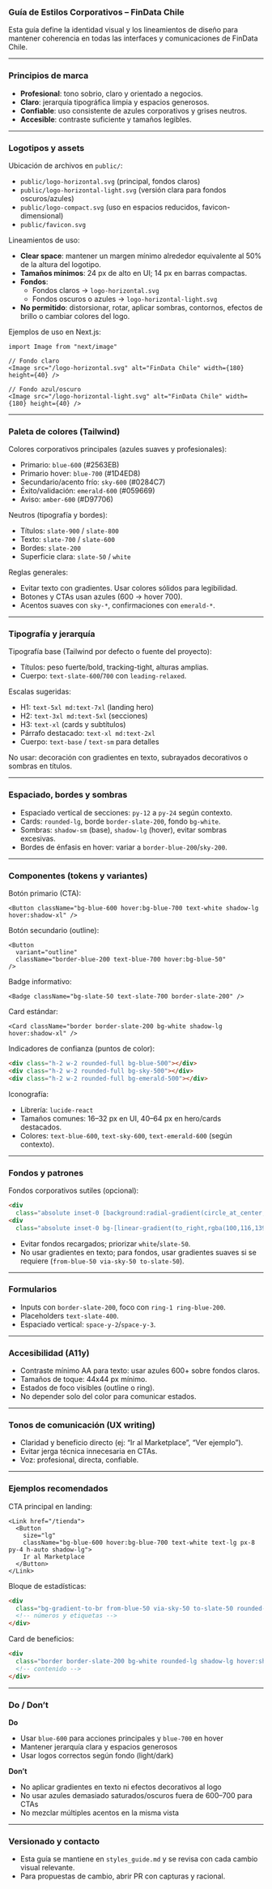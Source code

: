 ### Guía de Estilos Corporativos – FinData Chile

Esta guía define la identidad visual y los lineamientos de diseño para mantener coherencia en todas las interfaces y comunicaciones de FinData Chile.

---

### Principios de marca

- **Profesional**: tono sobrio, claro y orientado a negocios.
- **Claro**: jerarquía tipográfica limpia y espacios generosos.
- **Confiable**: uso consistente de azules corporativos y grises neutros.
- **Accesible**: contraste suficiente y tamaños legibles.

---

### Logotipos y assets

Ubicación de archivos en `public/`:

- `public/logo-horizontal.svg` (principal, fondos claros)
- `public/logo-horizontal-light.svg` (versión clara para fondos oscuros/azules)
- `public/logo-compact.svg` (uso en espacios reducidos, favicon-dimensional)
- `public/favicon.svg`

Lineamientos de uso:

- **Clear space**: mantener un margen mínimo alrededor equivalente al 50% de la altura del logotipo.
- **Tamaños mínimos**: 24 px de alto en UI; 14 px en barras compactas.
- **Fondos**:
  - Fondos claros → `logo-horizontal.svg`
  - Fondos oscuros o azules → `logo-horizontal-light.svg`
- **No permitido**: distorsionar, rotar, aplicar sombras, contornos, efectos de brillo o cambiar colores del logo.

Ejemplos de uso en Next.js:

```tsx
import Image from "next/image"

// Fondo claro
<Image src="/logo-horizontal.svg" alt="FinData Chile" width={180} height={40} />

// Fondo azul/oscuro
<Image src="/logo-horizontal-light.svg" alt="FinData Chile" width={180} height={40} />
```

---

### Paleta de colores (Tailwind)

Colores corporativos principales (azules suaves y profesionales):

- Primario: `blue-600` (#2563EB)
- Primario hover: `blue-700` (#1D4ED8)
- Secundario/acento frío: `sky-600` (#0284C7)
- Éxito/validación: `emerald-600` (#059669)
- Aviso: `amber-600` (#D97706)

Neutros (tipografía y bordes):

- Títulos: `slate-900` / `slate-800`
- Texto: `slate-700` / `slate-600`
- Bordes: `slate-200`
- Superficie clara: `slate-50` / `white`

Reglas generales:

- Evitar texto con gradientes. Usar colores sólidos para legibilidad.
- Botones y CTAs usan azules (600 → hover 700).
- Acentos suaves con `sky-*`, confirmaciones con `emerald-*`.

---

### Tipografía y jerarquía

Tipografía base (Tailwind por defecto o fuente del proyecto):

- Títulos: peso fuerte/bold, tracking-tight, alturas amplias.
- Cuerpo: `text-slate-600`/`700` con `leading-relaxed`.

Escalas sugeridas:

- H1: `text-5xl md:text-7xl` (landing hero)
- H2: `text-3xl md:text-5xl` (secciones)
- H3: `text-xl` (cards y subtítulos)
- Párrafo destacado: `text-xl md:text-2xl`
- Cuerpo: `text-base` / `text-sm` para detalles

No usar: decoración con gradientes en texto, subrayados decorativos o sombras en títulos.

---

### Espaciado, bordes y sombras

- Espaciado vertical de secciones: `py-12` a `py-24` según contexto.
- Cards: `rounded-lg`, borde `border-slate-200`, fondo `bg-white`.
- Sombras: `shadow-sm` (base), `shadow-lg` (hover), evitar sombras excesivas.
- Bordes de énfasis en hover: variar a `border-blue-200`/`sky-200`.

---

### Componentes (tokens y variantes)

Botón primario (CTA):

```tsx
<Button className="bg-blue-600 hover:bg-blue-700 text-white shadow-lg hover:shadow-xl" />
```

Botón secundario (outline):

```tsx
<Button
  variant="outline"
  className="border-blue-200 text-blue-700 hover:bg-blue-50"
/>
```

Badge informativo:

```tsx
<Badge className="bg-slate-50 text-slate-700 border-slate-200" />
```

Card estándar:

```tsx
<Card className="border border-slate-200 bg-white shadow-lg hover:shadow-xl" />
```

Indicadores de confianza (puntos de color):

```html
<div class="h-2 w-2 rounded-full bg-blue-500"></div>
<div class="h-2 w-2 rounded-full bg-sky-500"></div>
<div class="h-2 w-2 rounded-full bg-emerald-500"></div>
```

Iconografía:

- Librería: `lucide-react`
- Tamaños comunes: 16–32 px en UI, 40–64 px en hero/cards destacados.
- Colores: `text-blue-600`, `text-sky-600`, `text-emerald-600` (según contexto).

---

### Fondos y patrones

Fondos corporativos sutiles (opcional):

```html
<div
  class="absolute inset-0 [background:radial-gradient(circle_at_center,rgba(0,0,0,0.01)_1px,transparent_1px)] [background-size:60px_60px]"></div>
<div
  class="absolute inset-0 bg-[linear-gradient(to_right,rgba(100,116,139,0.03)_1px,transparent_1px),linear-gradient(to_bottom,rgba(100,116,139,0.03)_1px,transparent_1px)] [background-size:120px_120px]"></div>
```

- Evitar fondos recargados; priorizar `white`/`slate-50`.
- No usar gradientes en texto; para fondos, usar gradientes suaves si se requiere (`from-blue-50 via-sky-50 to-slate-50`).

---

### Formularios

- Inputs con `border-slate-200`, foco con `ring-1 ring-blue-200`.
- Placeholders `text-slate-400`.
- Espaciado vertical: `space-y-2`/`space-y-3`.

---

### Accesibilidad (A11y)

- Contraste mínimo AA para texto: usar azules 600+ sobre fondos claros.
- Tamaños de toque: 44x44 px mínimo.
- Estados de foco visibles (outline o ring).
- No depender solo del color para comunicar estados.

---

### Tonos de comunicación (UX writing)

- Claridad y beneficio directo (ej: “Ir al Marketplace”, “Ver ejemplo”).
- Evitar jerga técnica innecesaria en CTAs.
- Voz: profesional, directa, confiable.

---

### Ejemplos recomendados

CTA principal en landing:

```tsx
<Link href="/tienda">
  <Button
    size="lg"
    className="bg-blue-600 hover:bg-blue-700 text-white text-lg px-8 py-4 h-auto shadow-lg">
    Ir al Marketplace
  </Button>
</Link>
```

Bloque de estadísticas:

```html
<div
  class="bg-gradient-to-br from-blue-50 via-sky-50 to-slate-50 rounded-2xl p-8 border border-blue-100">
  <!-- números y etiquetas -->
</div>
```

Card de beneficios:

```html
<div
  class="border border-slate-200 bg-white rounded-lg shadow-lg hover:shadow-xl">
  <!-- contenido -->
</div>
```

---

### Do / Don’t

**Do**

- Usar `blue-600` para acciones principales y `blue-700` en hover
- Mantener jerarquía clara y espacios generosos
- Usar logos correctos según fondo (light/dark)

**Don’t**

- No aplicar gradientes en texto ni efectos decorativos al logo
- No usar azules demasiado saturados/oscuros fuera de 600–700 para CTAs
- No mezclar múltiples acentos en la misma vista

---

### Versionado y contacto

- Esta guía se mantiene en `styles_guide.md` y se revisa con cada cambio visual relevante.
- Para propuestas de cambio, abrir PR con capturas y racional.
